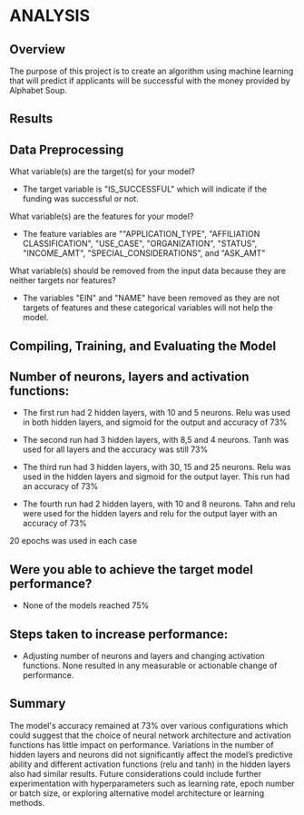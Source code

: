 # **ANALYSIS**


## **Overview**
  The purpose of this project is to create an algorithm using machine learning that will predict if applicants will be successful with the money provided by Alphabet Soup.
  
## **Results**
## **Data Preprocessing**

   What variable(s) are the target(s) for your model? 
  
  - The target variable is "IS_SUCCESSFUL" which will indicate if the funding was successful or not.
  
   What variable(s) are the features for your model?

   - The feature variables are ""APPLICATION_TYPE", "AFFILIATION CLASSIFICATION", "USE_CASE", "ORGANIZATION", "STATUS", "INCOME_AMT", "SPECIAL_CONSIDERATIONS", and "ASK_AMT"
  
  What variable(s) should be removed from the input data because they are neither targets nor features? 

  - The variables "EIN" and "NAME" have been removed as they are not targets of features and these categorical 
      variables will not help the model. 

## **Compiling, Training, and Evaluating the Model**

  ## Number of neurons, layers and activation functions:
  
  - The first run had 2 hidden layers, with 10 and 5 neurons. Relu was used in both hidden layers, and sigmoid for the output and accuracy of 73%
  
 - The second run had 3 hidden layers, with 8,5 and 4 neurons. Tanh was used for all layers and the accuracy was still 73%
  
- The third run had 3 hidden layers, with 30, 15 and 25 neurons. Relu was used in the hidden layers and sigmoid for the output layer. This run had an accuracy of 73%
  
- The fourth run had 2 hidden layers, with  10 and 8 neurons. Tahn and relu were used for the hidden layers and relu for the output layer with an accuracy of 73%
  
 20 epochs was used in each case
  
  ## Were you able to achieve the target model performance? 
  
   - None of the models reached 75%
    
  ## Steps taken to increase performance:
  
   - Adjusting number of neurons and layers and changing activation functions. None resulted in any measurable or actionable change of performance.
  
  
## **Summary**

The model's accuracy remained at 73% over various configurations which could suggest that the choice of neural network architecture and activation functions has little impact on performance. Variations in the number of hidden layers and neurons did not significantly affect the model’s predictive ability and different activation functions (relu and tanh) in the hidden layers also had similar results. Future considerations could include further experimentation with hyperparameters such as learning rate, epoch number or batch size, or exploring alternative model architecture or learning methods.

